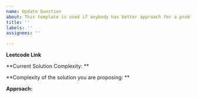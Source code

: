 ```yaml
---
name: Update Question
about: This template is used if anybody has better approach for a problem statement in stock.
title: ''
labels: ''
assignees: ''

---
```


**Leetcode Link**

**Current Solution Complexity: ** <Time and Space Complexity>

**Complexity of the solution you are proposing: ** <Time and Space Complexity>

**Approach:**

<Detailed Solution Approach>